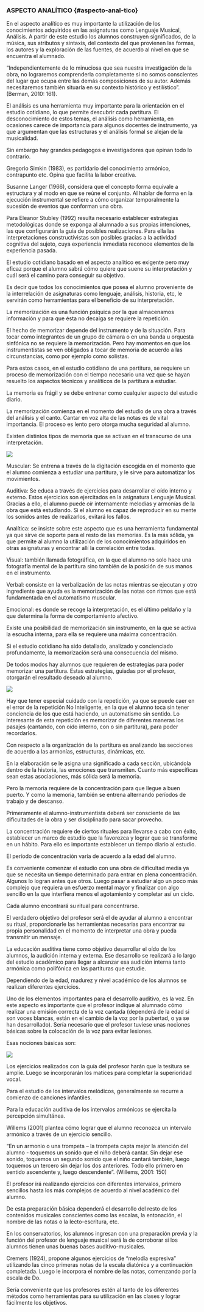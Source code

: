 ### ASPECTO ANALÍTICO {#aspecto-anal-tico}

En el aspecto analítico es muy importante la utilización de los conocimientos adquiridos en las asignaturas como Lenguaje Musical, Análisis. A partir de este estudio los alumnos  construyen significados, de la música, sus atributos  y sintaxis, del contexto del que provienen las formas, los autores y la exploración de las fuentes, de acuerdo al nivel en que se encuentra el alumnado.

“Independientemente de lo minuciosa que sea nuestra investigación de la obra, no lograremos comprenderla completamente si no somos conscientes del lugar que ocupa entre las demás composiciones de su autor. Además necesitaremos también situarla en su contexto histórico y estilístico”. \(Berman, 2010: 161\).

El análisis es una herramienta muy importante para la orientación en el estudio cotidiano, lo que permite descubrir cada partitura. El desconocimiento de estos temas, el análisis como herramienta, en ocasiones carece de importancia para algunos docentes de instrumento, ya que argumentan que las estructuras y el análisis formal se alejan de la musicalidad.

Sin embargo hay grandes pedagogos e investigadores que opinan todo lo contrario.

Gregorio Simkin \(1983\), es partidario del conocimiento armónico, contrapunto etc. Opina que facilita la labor creativa.

Susanne Langer \(1966\), considera que el concepto forma equivale a estructura y al modo en que se reúne el conjunto. Al hablar de forma en la ejecución instrumental se refiere a cómo organizar temporalmente la sucesión de eventos que conforman una obra.

Para Eleanor Stubley \(1992\) resulta necesario establecer estrategias metodológicas donde se exponga al alumnado a sus propias intenciones, las que configurarán la guía de posibles realizaciones. Para ella las interpretaciones constructivistas son posibles gracias a la actividad cognitiva del sujeto, cuya experiencia inmediata reconoce elementos de la experiencia pasada.

El estudio cotidiano basado en el aspecto analítico es exigente pero muy eficaz porque el alumno sabrá cómo quiere que suene su interpretación y cuál será el camino para conseguir su objetivo.

Es decir que todos los conocimientos que posea el alumno proveniente de la interrelación de asignaturas como lenguaje, análisis, historia, etc, le servirán como herramientas para el beneficio de su interpretación.

La memorización es una función psíquica por la que almacenamos información y para que ésta no decaiga se requiere la repetición.

El hecho de memorizar depende del instrumento y de la situación. Para tocar como integrantes de un grupo de cámara o en una banda u orquesta sinfónica no se requiere la memorización. Pero hay momentos en que los instrumentistas se ven obligados a tocar de memoria de acuerdo a las circunstancias, como por ejemplo como solistas.

Para estos casos, en el estudio cotidiano de una partitura, se requiere un proceso de memorización con el tiempo necesario una vez que se hayan resuelto los aspectos técnicos y analíticos de la partitura a estudiar.

La memoria es frágil y se debe entrenar como cualquier aspecto del estudio diario.

La memorización comienza en el momento del estudio de una obra a través del análisis y el canto. Cantar en voz alta de las notas es de vital importancia. El proceso es lento pero otorga mucha seguridad al alumno.

Existen distintos tipos de memoria que se activan en el transcurso de una interpretación.

![](/images/image8.png)

Muscular: Se entrena a través de la digitación escogida en el momento que el alumno comienza a estudiar una partitura, y le sirve para automatizar los movimientos.

Auditiva: Se educa a través de ejercicios para desarrollar el oído interno y externo. Estos ejercicios son ejercitados en la asignatura Lenguaje Musical. Gracias a ello, el alumno puede oír internamente melodías y armonías de la obra que está estudiando. Si el alumno es capaz de reproducir en su mente los sonidos antes de realizarlos, evitará los fallos.

Analítica: se insiste sobre este aspecto que es una herramienta fundamental  ya que sirve de soporte para el resto de las memorias. Es la más sólida, ya que permite al alumno la utilización de los conocimientos adquiridos en otras asignaturas y encontrar allí la correlación entre todas.

Visual: también llamada fotográfica, en la que el alumno no solo hace una fotografía mental de la partitura sino también de la posición de sus manos en el instrumento.

Verbal: consiste en la verbalización de las notas mientras se ejecutan y otro ingrediente que ayuda es la memorización de las notas con ritmos que está fundamentada en el automatismo muscular.

Emocional: es donde se recoge la interpretación, es el último peldaño y la que determina la forma de comportamiento afectivo.

Existe una posibilidad de memorización sin instrumento, en la que se activa la escucha interna, para ella se requiere una máxima concentración.

Si el estudio cotidiano ha sido detallado, analizado y concienciado profundamente, la memorización será una consecuencia del mismo.

De todos modos hay alumnos que requieren de estrategias para poder memorizar una partitura. Estas estrategias, guiadas por el profesor, otorgarán el resultado deseado al alumno.

![](/images/image3.png)

Hay que tener especial cuidado con la repetición, ya que se puede caer en el error de la repetición No Inteligente, en la que el alumno toca sin tener conciencia de los que está haciendo, un automatismo sin sentido. Lo interesante de esta repetición es memorizar de diferentes maneras los pasajes \(cantando, con oído interno, con o sin partitura\), para poder recordarlos.

Con respecto a la organización de la partitura es analizando las secciones de acuerdo a las armonías, estructuras, dinámicas, etc.

En la elaboración se le asigna una significado a cada sección, ubicándola dentro de la historia, las emociones que transmiten. Cuanto más específicas sean estas asociaciones, más sólida será la memoria.

Pero la memoria requiere de la concentración para que llegue a buen puerto. Y como la memoria, también se entrena alternando períodos de trabajo y de descanso.

Primeramente el alumno-instrumentista deberá ser consciente de las dificultades de la obra y ser  disciplinado para sacar provecho.

La concentración requiere de ciertos rituales para llevarse a cabo con éxito, establecer un marco de estudio que la favorezca y lograr que se transforme en un hábito. Para ello es importante establecer un tiempo diario al estudio.

El período de concentración varía de acuerdo a la edad  del alumno.

Es conveniente comenzar el estudio con una obra de dificultad media ya que se necesita un tiempo determinado para entrar en plena concentración. Algunos lo logran antes que otros. Luego pasar a estudiar algo un poco más complejo que requiera un esfuerzo mental mayor y finalizar con algo sencillo en la que interfiera menos el agotamiento y completar así un ciclo.

Cada alumno encontrará su ritual para concentrarse.

El verdadero objetivo del profesor será el de ayudar al alumno a encontrar su ritual, proporcionarle las herramientas necesarias para encontrar su propia personalidad en el momento de interpretar una obra y pueda transmitir un mensaje.

La educación auditiva tiene como objetivo  desarrollar el oído de los alumnos, la audición interna y externa. Ese desarrollo se realizará a lo largo del estudio académico para llegar a alcanzar esa audición interna tanto armónica como polifónica en las partituras que estudie.

Dependiendo de la edad, madurez y nivel académico de los alumnos se realizan diferentes ejercicios.

Uno de los elementos importantes para el desarrollo auditivo, es la voz. En este aspecto es importante que el profesor indique al alumnado cómo realizar una emisión correcta de la voz cantada \(dependerá de la edad si son voces blancas, están en el cambio  de la voz por la pubertad, o ya se han desarrollado\). Sería necesario que el profesor tuviese unas nociones básicas sobre la colocación de la voz para evitar lesiones.

Esas nociones básicas son:

![](images/image6.png)

Los ejercicios realizados con la guía del profesor harán que la tesitura se amplíe. Luego se incorporarán los matices para completar la superioridad vocal.

Para el estudio de los intervalos melódicos, generalmente se recurre a comienzo de canciones infantiles.

Para la educación auditiva de los intervalos armónicos se ejercita la percepción simultánea.

Willems \(2001\)  plantea cómo lograr que el alumno reconozca un intervalo armónico a través de un ejercicio sencillo.

“En un armonio o una trompeta – la trompeta capta mejor la atención del alumno -  toquemos un sonido que el niño deberá cantar. Sin dejar ese sonido, toquemos un segundo sonido que el niño cantará también, luego toquemos un tercero sin dejar los dos anteriores. Todo ello primero en sentido ascendente y, luego descendente”. \(Willems, 2001: 150\)

El profesor irá realizando ejercicios con diferentes intervalos, primero sencillos hasta los más complejos de acuerdo al nivel académico del alumno.

De esta preparación básica dependerá el desarrollo del resto de los contenidos musicales conscientes como las escalas, la entonación, el nombre de las notas o la lecto-escritura, etc.

En los conservatorios, los alumnos ingresan con una preparación previa y la función del profesor de lenguaje musical será la de corroborar si los alumnos tienen unas buenas bases auditivo-musicales.

Cremers \(1924\), propone algunos ejercicios de “melodía expresiva” utilizando las cinco primeras notas de la escala diatónica y a continuación completada. Luego le incorpora el nombre de las notas, comenzando por la escala de Do.

Sería conveniente que los profesores estén al tanto de los diferentes métodos como herramientas para su utilización en las clases y lograr fácilmente los objetivos.


